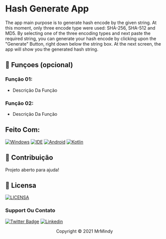 # Hash Generate App

The app main purpose is to generate hash encode by the given string.
At this moment, only three encode type were used: SHA-256, SHA-512 and MD5.
By selecting one of the three encoding types and next paste the required string, you can generate your hash encode by clicking upon the "Generate" Button, right down below the string box. At the next screen, the app will show you the generated hash string.

## 🔧 Funçoes (opcional)

### Função 01:
- Descrição Da Função

### Função 02:
- Descrição Da Função
 
## Feito Com:
[![Windows](https://img.shields.io/badge/Windows-0078D6?style=for-the-badge&logo=windows&logoColor=white)](https://www.microsoft.com/pt-br/windows/get-windows-10)
[![IDE](https://img.shields.io/badge/Visual_studio_code-0078D4?style=for-the-badge&logo=visual%20studio%20code&logoColor=white)](https://code.visualstudio.com/)
[![Android](https://img.shields.io/badge/HTML5-E34F26?style=for-the-badge&logo=html5&logoColor=white)](https://developer.android.com/)
[![Kotlin](https://img.shields.io/badge/CSS3-1572B6?style=for-the-badge&logo=kotlin3&logoColor=white)](https://kotlinlang.org/)


## 🤝 Contribuição

Projeto aberto para ajuda!

## 🔖 Licensa
[![LICENSA](https://img.shields.io/badge/Custom_GPL_3.0-E58080?style=for-the-badge&logo=bookstack&logoColor=white)](/LICENSE)

### Support Ou Contato

[![Twitter Badge](https://img.shields.io/badge/Twitter-1DA1F2?style=for-the-badge&logo=twitter&logoColor=white)](https://twitter.com/0_gnunes)
[![Linkedin](https://img.shields.io/badge/LinkedIn-0077B5?style=for-the-badge&logo=linkedin&logoColor=white)](https://www.linkedin.com/in/gustavo-nunes-pereira-783a3bbb/)

<p align="center">Copyright © 2021 MrMindy</p>

